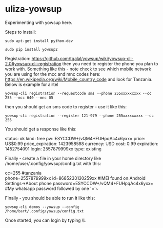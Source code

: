 # uliza-yowsup
Experimenting with yowsup here.

Steps to install:

`sudo apt-get install python-dev`

`sudo pip install yowsup2`

Registration: https://github.com/tgalal/yowsup/wiki/yowsup-cli-2.0#yowsup-cli-registration
then you need to register the phone you plan to work with. Something like this - note check to see which mobile network you are using for the mcc and mnc codes here: https://en.wikipedia.org/wiki/Mobile_country_code and look for Tanzania.  Below is example for airtel

`yowsup-cli registration --requestcode sms --phone 255xxxxxxxxx --cc 255 --mcc 640 --mnc 05`

then you should get an sms code to register - use it like this:

`yowsup-cli registration --register 121-979 --phone 255xxxxxxxxx --cc 255`

You should get a response like this:

status: ok
kind: free
pw: ESYCCDW+/vQM4+FUHpqAc4x6yxx=
price: US$0.99
price_expiration: 1423958598
currency: USD
cost: 0.99
expiration: 1452754091
login: 2557879999xx
type: existing

Finally - create a file in your home directory like /home/user/.config/yowsup/config.txt with this:

 cc=255       #tanzania                                                                                     
 phone=2557879999xx
 id=8685230130259xx      #IMEI found on Android Settings->About phone
 password=ESYCCDW+/vQM4+FUHpqAc4x6yxx= #My whatsapp password followed by one '='~
 
 Finally - you should be able to run it like this: 
 
 `yowsup-cli demos --yowsup --config /home/bart/.config/yowsup/config.txt`
 
 Once started, you can login by typing \L

